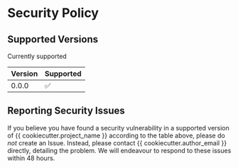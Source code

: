 # Security Policy

## Supported Versions

Currently supported

| Version | Supported           |
|---------|---------------------|
|  0.0.0  |  :white_check_mark: |


## Reporting Security Issues

If you believe you have found a security vulnerability in a supported version of {{ cookiecutter.project_name }} according to the table above, please do *not* create an Issue.
Instead, please contact {{ cookiecutter.author_email }} directly, detailing the problem.
We will endeavour to respond to these issues within 48 hours.
